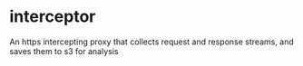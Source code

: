# interceptor
An https intercepting proxy that collects request and response streams, and saves them to s3 for analysis
